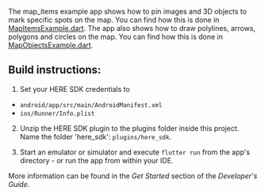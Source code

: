 The map_items example app shows how to pin images and 3D objects to mark specific spots on the map. You can find how this is done in [MapItemsExample.dart](lib/MapItemsExample.dart). The app also shows how to draw polylines, arrows, polygons and circles on the map. You can find how this is done in [MapObjectsExample.dart](lib/MapObjectsExample.dart).

Build instructions:
-------------------

1) Set your HERE SDK credentials to
- `android/app/src/main/AndroidManifest.xml`
- `ios/Runner/Info.plist`

2) Unzip the HERE SDK plugin to the plugins folder inside this project. Name the folder 'here_sdk': `plugins/here_sdk`.

3) Start an emulator or simulator and execute `flutter run` from the app's directory - or run the app from within your IDE.

More information can be found in the _Get Started_ section of the _Developer's Guide_.
